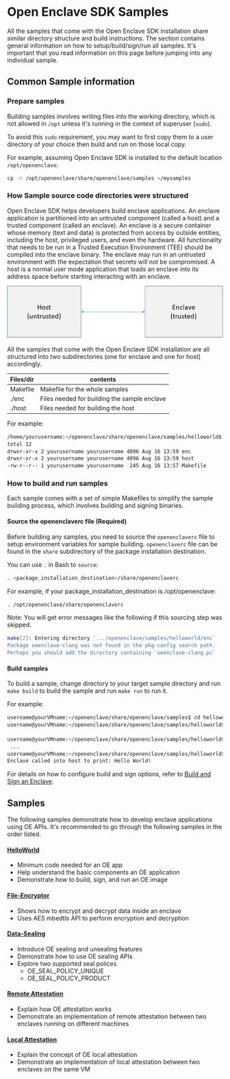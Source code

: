 # Open Enclave SDK Samples

All the samples that come with the Open Enclave SDK installation share similar directory structure and build instructions. The section contains general information on how to setup/build/sign/run all samples. It's important that you read information on this page before jumping into any individual sample.

## Common Sample information

### Prepare samples

Building samples involves writing files into the working directory, which is not allowed in `/opt` unless it's running in the context of superuser (`sudo`).

To avoid this `sudo` requirement, you may want to first copy them to a user directory of your choice then build and run on those local copy.

For example, assuming Open Enclave SDK is installed to the default location `/opt/openenclave`:

```bash
cp -r /opt/openenclave/share/openenclave/samples ~/mysamples
```

### How Sample source code directories were structured

Open Enclave SDK helps developers build enclave applications. An enclave application is partitioned into an untrusted component (called a host) and a trusted component (called an enclave). An enclave is a secure container whose memory (text and data) is protected from access by outside entities, including the host, privileged users, and even the hardware. All functionality that needs to be run in a Trusted Execution Environment (TEE) should be compiled into the enclave binary. The enclave may run in an untrusted environment with the expectation that secrets will not be compromised. A host is a normal user mode application that loads an enclave into its address space before starting interacting with an enclave. 

![Sample components diagram](sampledirstructure.png)

All the samples that come with the Open Enclave SDK installation are all structured into two subdirectories (one for enclave and one for host) accordingly.

| Files/dir    |  contents                                   |
|:-------------|---------------------------------------------|
| Makefile     | Makefile for the whole samples              |
| ./enc        | Files needed for building the sample enclave|
| ./host       | Files needed for building the host          |

For example:

```bash
/home/yourusername:~/openenclave/share/openenclave/samples/helloworld$ ls -l
total 12
drwxr-xr-x 2 yourusername yourusername 4096 Aug 16 13:59 enc
drwxr-xr-x 2 yourusername yourusername 4096 Aug 16 13:59 host
-rw-r--r-- 1 yourusername yourusername  245 Aug 16 13:57 Makefile
```

### How to build and run samples

Each sample comes with a set of simple Makefiles to simplify the sample building process, which involves building and signing
binaries.

#### Source the openenclaverc file (Required)

Before building any samples, you need to source the `openenclaverc` file to setup environment variables for sample building. `openenclaverc` file can be found in  the `share` subdirectory of the package installation destination.

You can use `.` in Bash to `source`:

```bash
. <package_installation_destination>/share/openenclaverc
```

For example, if your package_installation_destination is /opt/openenclave:

```bash
. /opt/openenclave/share/openenclaverc
```

Note: You will get error messages like the following if this sourcing step was skipped.

```sh
make[2]: Entering directory '.../openenclave/samples/helloworld/enc`
Package oeenclave-clang was not found in the pkg-config search path.
Perhaps you should add the directory containing `oeenclave-clang.pc`
```

#### Build samples

To build a sample, change directory to your target sample directory and run `make build` to build the sample
and run `make run` to run it.

For example:

```bash
username@yourVMname:~/openenclave/share/openenclave/samples$ cd helloworld/
username@yourVMname:~/openenclave/share/openenclave/samples/helloworld$ ls enc  host  Makefile

username@yourVMname:~/openenclave/share/openenclave/samples/helloworld$ make build
 ...
username@yourVMname:~/openenclave/share/openenclave/samples/helloworld$ make run host/helloworldhost ./enc/helloworldenc.signed.so
Enclave called into host to print: Hello World!
```

For details on how to configure build and sign options, refer to [Build and Sign an Enclave](/docs/GettingStartedDocs/buildandsign.md).

## Samples

The following samples demonstrate how to develop enclave applications using OE APIs. It's recommended to go through the following samples in the order listed.

#### [HelloWorld](/samples/helloworld/README.md)

- Minimum code needed for an OE app
- Help understand the basic components an OE application
- Demonstrate how to build, sign, and run an OE image

#### [File-Encryptor](/samples/file-encryptor/README.md)

- Shows how to encrypt and decrypt data inside an enclave
- Uses AES mbedtls API to perform encryption and decryption

#### [Data-Sealing](/samples/data-sealing/README.md)

- Introduce OE sealing and unsealing features 
- Demonstrate how to use OE sealing APIs
- Explore two supported seal polices
  - OE_SEAL_POLICY_UNIQUE
  - OE_SEAL_POLICY_PRODUCT

#### [Remote Attestation](/samples/remote_attestation/README.md)

- Explain how OE attestation works
- Demonstrate an implementation of remote attestation between two enclaves running on different machines

#### [Local Attestation](/samples/local_attestation/README.md)

- Explain the concept of OE local attestation
- Demonstrate an implementation of local attestation between two enclaves on the same VM


